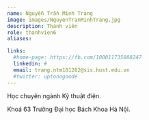 ```yaml
---
name: Nguyễn Trần Minh Trang
image: images/NguyenTranMinhTrang.jpg
description: Thành viên
role: thanhvien6
aliases:

links:
  #home-page: https://fb.com/100011735888247
  linkedin: #
  email: trang.ntm181282@sis.hust.edu.vn
  #twitter: uptonogoode
---
```


Học chuyên ngành Kỹ thuật điện.

Khoá 63 Trường Đại học Bách Khoa Hà Nội.

